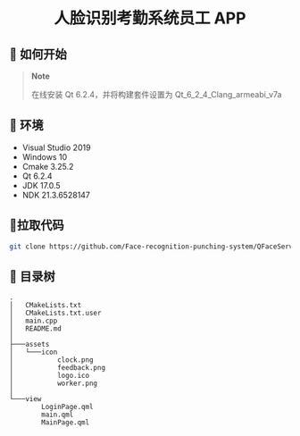 <h1 align="center">
  人脸识别考勤系统员工 APP
</h1>

## 🚀 如何开始

> **Note**
>
> 在线安装 Qt 6.2.4，并将构建套件设置为 Qt_6_2_4_Clang_armeabi_v7a

## 🚀 环境

- Visual Studio 2019
- Windows 10
- Cmake 3.25.2
- Qt 6.2.4
- JDK 17.0.5
- NDK 21.3.6528147

## 🚀拉取代码

```bash
git clone https://github.com/Face-recognition-punching-system/QFaceServer.git
```

## 🚀 目录树

```text
.
│   CMakeLists.txt
│   CMakeLists.txt.user
│   main.cpp
│   README.md
│
├───assets
│   └───icon
│           clock.png
│           feedback.png
│           logo.ico
│           worker.png
│
└───view
        LoginPage.qml
        main.qml
        MainPage.qml
```
